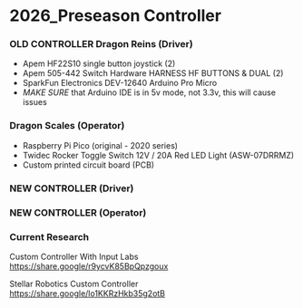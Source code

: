 # 2026_Preseason Controller

### OLD CONTROLLER Dragon Reins (Driver)
- Apem HF22S10 single button joystick (2)
- Apem 505-442 Switch Hardware HARNESS HF BUTTONS & DUAL (2) 
- SparkFun Electronics DEV-12640 Arduino Pro Micro
- *MAKE SURE* that Arduino IDE is in 5v mode, not 3.3v, this will cause issues

### Dragon Scales (Operator)
- Raspberry Pi Pico (original - 2020 series)
- Twidec Rocker Toggle Switch 12V / 20A Red LED Light (ASW-07DRRMZ)
- Custom printed circuit board (PCB)

### NEW CONTROLLER (Driver)

### NEW CONTROLLER (Operator)

### Current Research

Custom Controller With Input Labs https://share.google/r9ycvK85BpQpzgoux

Stellar Robotics Custom Controller https://share.google/lo1KKRzHkb35g2otB
